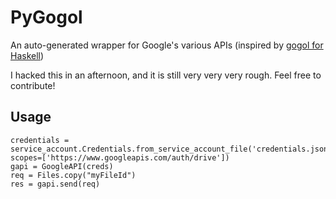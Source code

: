 # PyGogol
An auto-generated wrapper for Google's various APIs (inspired by [gogol for Haskell](https://github.com/brendanhay/gogol))

I hacked this in an afternoon, and it is still very very very rough. Feel free to contribute!

## Usage

```
credentials = service_account.Credentials.from_service_account_file('credentials.json', scopes=['https://www.googleapis.com/auth/drive'])
gapi = GoogleAPI(creds)
req = Files.copy("myFileId")
res = gapi.send(req)
```
